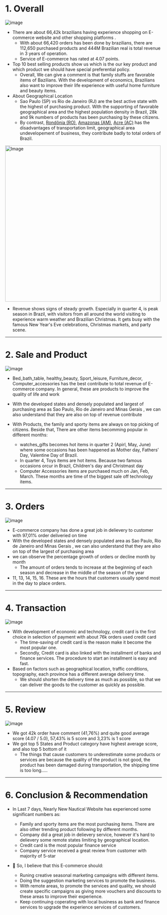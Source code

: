 # 1. Overall 
![image](https://user-images.githubusercontent.com/120476961/235073872-0bc80781-52f4-43f9-a143-13e74fdafa9d.png)

- There are about 66,42k brazilians having experience shopping on E-commerce website and other shopping platforms .
  - With about 66,420 orders has been done by brazilians, there are 112,650 purchased products and 444M Brazilian real is total revenue in 3 years of operation.
  - Service of E-commerce has rated at 4.07 points.
- Top 10 best selling products show us which is the our key product and which product we should have special preferential policy.
  - Overall, We can give a comment is that family stuffs are favorable items of Bazilians. With the development of economics, Brazilians also want to improve their life experience with useful home furniture and beauty items.
- About Geographical Location
  - Sao Paulo (SP) vs Rio de Janeiro (RJ) are the best active state with the highest of purchasing product. With the supporting of favorable geographical area and the highest population density in Brazil, 28k and  9k numbers of products has been purchasing by these citizens. 
  - By contrast, [Rondônia (RO)](https://en.wikipedia.org/wiki/Rond%C3%B4nia),  [Amazonas (AM)](https://en.wikipedia.org/wiki/Amazonas_(Brazilian_state)), [Acre (AC)](https://en.wikipedia.org/wiki/Acre_(state)) has the disadvantages of transportation limit, geographical area undevelopement of business, they contribute badly to total orders of Brazil. 

<img src="https://user-images.githubusercontent.com/101379141/202946224-7a76252d-4a8a-4091-a0b4-3c97f7f89ee0.png" alt="Image" width="500" height="500">

- Revenue shows signs of steady growth. Especially in quarter 4, is peak season in Brazil, with visitors from all around the world visiting to experience warm weather and Brazilian Christmas. It gets busy with the famous New Year's Eve celebrations, Christmas markets, and party scene.

---

# 2. Sale and Product

![image](https://user-images.githubusercontent.com/120476961/235073975-19833265-eb24-471c-ba57-76795fc13886.png)

- Bed_bath_table, healthy_beauty, Sport_leisure, Furniture_decor, Computer_accessories has the best contribute to total revenue of E-commerce company. In general, these are products to improve the quality of life and work

- With the developed states and densely populated and largest of purchasing area as Sao Paulo, Rio de Janeiro and Minas Gerais , we can also understand that they are also on top of revenue contribute 

- With Products, the family and sporty items are always on top picking of citizens. Beside that, There are other items becomming popular in different months:
  - watches_gifts becomes hot items in quarter 2 (Apirl, May, June) where some occasions has been happened as Mother day, Fathers’ Day, Valentine Day of Brazil. 
  - In quarter 4, Toys items are hot items. Because two famous occasions orcur in Brazil, Children's day and Christmast day 
  - Computer Accessories items are purchased much on Jan, Feb, March. These months are time of the biggest sale off technology items.

---

# 3. Orders

![image](https://user-images.githubusercontent.com/120476961/235074057-a73c0073-fc35-40d1-a93c-8f1306630437.png)

- E-commerce company has done a great job in delievery to customer with 97,01% order deliveried on time
- With the developed states and densely populated area as Sao Paulo, Rio de Janeiro and Minas Gerais , we can also understand that they are also on top of the largest of purchasing area
- we can observe the percentage growth of orders or decline month by month
  - The amount of orders tends to increase at the beginning of each season and decrease in the middle of the season of the year
- 11, 13, 14, 15, 16. These are the hours that customers usually spend most in the day to place orders. 
--- 
# 4. Transaction

![image](https://user-images.githubusercontent.com/120476961/235074115-2e607214-4add-4206-bdb1-bc2b496529d4.png)


- With development of economic and technology, credit card is the first choice in selection of payment with about 76k orders used credit card
  - The time-saving of credit card is the reason make it become the most popular one. 
  - Secondly, Credit card is also linked with the installment of banks and finance services. The procedure to start an installment is easy and fast.
- Based on factors such as geographical location, traffic conditions, topography, each province has a different average delivery time.
  - We should shorten the delivery time as much as possible, so that we can deliver the goods to the customer as quickly as possible.

--- 
# 5. Review 

![image](https://user-images.githubusercontent.com/120476961/235112754-4249e147-3ae6-4153-9aa6-15d894d9f443.png)

- We got 42k order have comment (41,76%) and quite good average score (4.07 / 5.0), 57,43% is 5 score and 3,23% is 1 score
- We got top 5 States and Product category have highest average score, and also top 5 bottom of it 
  - The things that cause customers to underestimate some products or services are because the quality of the product is not good, the product has been damaged during transportation, the shipping time is too long.....

--- 

# 6. Conclusion & Recommendation

- In Last 7 days, Nearly New Nautical Website has experienced some significant numbers as:
  - Family and sporty items are the most purchasing items. There are also other trending product following by different months.
  - Company did a great job in delievery service, however it's hard to delievery some remote states limiting by geographical location.
  - Credit card is the most popular finance service 
  - Company service received a great review from customer with majority of 5-star 



- 🚩 So, I believe that this E-commerce should:
  - Runing creative seasonal marketing campaigns with different items.
  - Doing the suggestion marketing services to promote the business.
  - With remote areas, to promote the services and quality, we should create specific campaigns as giving more vouchers and discounts to these areas to improve their experience.
  - Keep continuing coperating with local business as bank and finance services to upgrade the experience services of customers.
